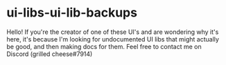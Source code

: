 # ui-libs-ui-lib-backups
Hello! If you're the creator of one of these UI's and are wondering why it's here, it's because I'm looking for undocumented UI libs that might actually be good, and then making docs for them.
Feel free to contact me on Discord (grilled cheese#7914)
